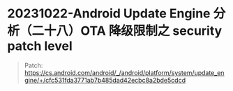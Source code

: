 # 20231022-Android Update Engine 分析（二十八）OTA 降级限制之 security patch level



> Patch: https://cs.android.com/android/_/android/platform/system/update_engine/+/cfc531fda3771ab7b485dad42ecbc8a2bde5cdcd